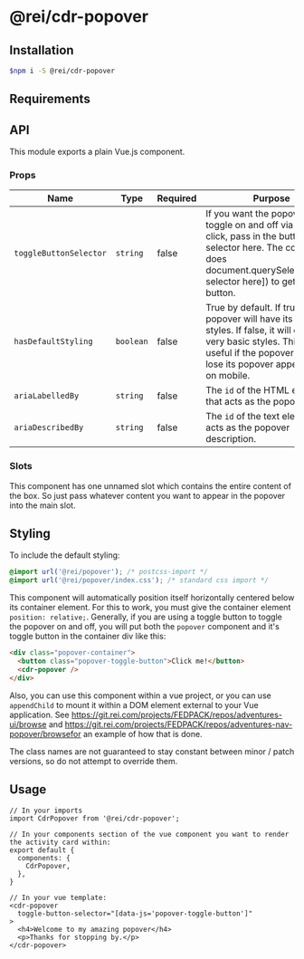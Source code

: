 # @rei/cdr-popover

## Installation
```bash
$npm i -S @rei/cdr-popover
```
## Requirements

## API

This module exports a plain Vue.js component.

### Props

| Name                    | Type        | Required | Purpose                                                                                 |
| ----------------------- | ----------  | -------- | --------------------------------------------------------------------------------------- |
| `toggleButtonSelector`  | `string`    | false    | If you want the popover to toggle on and off via button click, pass in the button selector here.  The code then does document.querySelector([your selector here]) to get the button. |
| `hasDefaultStyling`     | `boolean`   | false    | True by default. If true, the popover will have its default styles. If false, it will only have very basic styles. This is useful if the popover needs to lose its popover appearance on mobile. |
| `ariaLabelledBy`     | `string`   | false    | The `id` of the HTML element that acts as the popover label. |
| `ariaDescribedBy`     | `string`   | false    | The `id` of the text element that acts as the popover description. |

### Slots

This component has one unnamed slot which contains the entire content of the box. So just pass whatever content you want to appear in the popover into the main slot.

## Styling
To include the default styling:
```css
@import url('@rei/popover'); /* postcss-import */
@import url('@rei/popover/index.css'); /* standard css import */
```

This component will automatically position itself horizontally centered below its container element. For this to work,
you must give the container element `position: relative;`. Generally, if you are using a toggle button to toggle the popover on and off, you will put both the `popover` component and it's toggle button in the container div like this:

```html
<div class="popover-container">
  <button class="popover-toggle-button">Click me!</button>
  <cdr-popover />
</div>
```

Also, you can use this component within a vue project, or you can use `appendChild` to mount it within a DOM element external to your
Vue application.  See
https://git.rei.com/projects/FEDPACK/repos/adventures-ui/browse and https://git.rei.com/projects/FEDPACK/repos/adventures-nav-popover/browsefor an example of how that is done.

The class names are not guaranteed to stay constant between minor / patch versions, so do not attempt to override them.

## Usage
```vue
// In your imports
import CdrPopover from '@rei/cdr-popover';

// In your components section of the vue component you want to render the activity card within:
export default {
  components: {
    CdrPopover,
  },
}

// In your vue template:
<cdr-popover
  toggle-button-selector="[data-js='popover-toggle-button']"
>
  <h4>Welcome to my amazing popover</h4>
  <p>Thanks for stopping by.</p>
</cdr-popover>
```